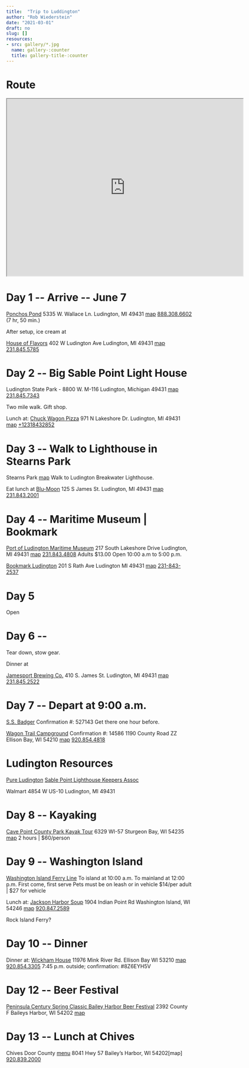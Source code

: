 ```yaml
---
title:  "Trip to Luddington"
author: "Rob Wiederstein"
date: "2021-03-01"
draft: no
slug: []
resources:
- src: gallery/*.jpg
  name: gallery-:counter
  title: gallery-title-:counter
---
```


<!--{{< gallery folder="gallery" title="Purple Flowers" >}}-->

# Route

<iframe src="https://www.google.com/maps/d/embed?mid=1hd8MvcJzNXsBFlGN6DiaDwx8QcO916Ke" width="640" height="480"></iframe>

# Day 1 -- Arrive -- June 7

[Ponchos Pond](https://www.poncho.com)
5335 W. Wallace Ln.
Ludington, MI 49431 [map](https://goo.gl/maps/eEZKk6VwhpQKDr6z8)
[888.308.6602](tel:18883086602)
(7 hr, 50 min.)

After setup, ice cream at

[House of Flavors](https://www.houseofflavorsrestaurants.com)
402 W Ludington Ave
Ludington, MI 49431 [map](https://goo.gl/maps/gcZx7Z9hmKjn9iYB6)
[231.845.5785](tel:12318455785)


# Day 2 -- Big Sable Point Light House

Ludington State Park - 8800 W. M-116
Ludington, Michigan 49431 [map](https://goo.gl/maps/z5Ej3fMUdQ9Nvn6X8)
[231.845.7343](tel:12318457343)

Two mile walk. Gift shop.

Lunch at:
[Chuck Wagon Pizza](http://www.chuckwagonpizza.net/)
971 N Lakeshore Dr.
Ludington, MI 49431 [map](https://goo.gl/maps/4pcufdfQN8KfEfmLA)
[+12318432852](tel:+12318432852)

# Day 3 --  Walk to Lighthouse in Stearns Park

Stearns Park [map](https://goo.gl/maps/8rULX4iD3nNqFnvt5)
Walk to Ludington Breakwater Lighthouse.

Eat lunch at
[Blu-Moon](http://blumoonbistro.com)
125 S James St.
Ludington, MI 49431 [map](https://goo.gl/maps/b7ykSoJCTes16M3H9)
[231.843.2001](tel:+12318432001)

# Day 4 -- Maritime Museum | Bookmark

[Port of Ludington Maritime Museum](https://ludingtonmaritimemuseum.org)
217 South Lakeshore Drive
Ludington, MI 49431 [map](https://goo.gl/maps/5sKHWAbXKXbrkQsw7)
[231.843.4808](tel:+12318434808)
Adults $13.00
Open 10:00 a.m to 5:00 p.m.

[Bookmark Ludington](https://bit.ly/2PJqQQJ)
201 S Rath Ave
Ludington MI 49431 [map](https://goo.gl/maps/FxTz9rLHBssYk6sQA)
[231-843-2537](tel:+12318432537)

# Day 5

Open


# Day 6 --

Tear down, stow gear.

Dinner at

[Jamesport Brewing Co.](https://jamesportbrewingcompany.com)
410 S. James St.
Ludington, MI 49431 [map](https://goo.gl/maps/gZfbf8BD9uJWedGQ9)
[231.845.2522](tel:+12318452522)

# Day 7 -- Depart at 9:00 a.m.

[S.S. Badger](https://www.ssbadger.com)
Confirmation #: 527143
Get there one hour before.

[Wagon Trail Campground](https://www.wagontrailcampground.com)
Confirmation #:  14586
1190 County Road ZZ
Ellison Bay, WI 54210 [map](https://goo.gl/maps/LvNvRhP9Jb3smRer9)
[920.854.4818](tel:+9208544818)

# Ludington Resources

[Pure Ludington](https://www.pureludington.com/Big-Sable-Point-Lighthouse)
[Sable Point Lighthouse Keepers Assoc](http://www.splka.org)

Walmart
4854 W US-10
Ludington, MI 49431

# Day 8 -- Kayaking

[Cave Point County Park Kayak Tour](https://www.doorcountykayaktours.com/kayak-tours/cave-point-county-park/)
6329 WI-57
Sturgeon Bay, WI 54235 [map](https://goo.gl/maps/GKxqDNt6enA7qD9h9)
2 hours | $60/person

# Day 9 -- Washington Island

[Washington Island Ferry Line](https://wisferry.com)
To island at 10:00 a.m.
To mainland at 12:00 p.m.
First come, first serve
Pets must be on leash or in vehicle
\$14/per adult | \$27 for vehicle

Lunch at:
[Jackson Harbor Soup](https://www.jacksonharborsoup.com/#front-page-2)
1904 Indian Point Rd
Washington Island, WI 54246 [map](https://goo.gl/maps/1pdXkKACL2SNtGxb6)
[920.847.2589](tel:+19208472589)

Rock Island Ferry?

# Day 10 -- Dinner

Dinner at:
[Wickham House](http://www.wickmanhouse.com)
11976 Mink River Rd.
Ellison Bay WI 53210 [map](https://goo.gl/maps/smid6tDnipa3KoMe7)
[920.854.3305](tel:+19208543305)
7:45 p.m. outside; confirmation: #8Z6EYH5V



# Day 12 -- Beer Festival

[Peninsula Century Spring Classic
Bailey Harbor Beer Festival](https://bit.ly/38j9yA6)
2392 County F
Baileys Harbor, WI 54202 [map](https://goo.gl/maps/DcSE6frRsyNScJ6R8)


# Day 13 -- Lunch at Chives

Chives Door County [menu](http://chivesdoorcounty.com/to-go-menu/)
8041 Hwy 57
Bailey’s Harbor, WI 54202[map]
[920.839.2000](tel:920-839-2000)
